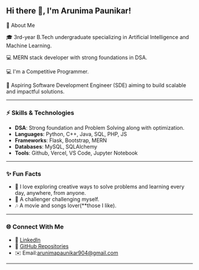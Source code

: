 ## Hi there 👋, I'm Arunima Paunikar!

🌟 About Me

🎓 3rd-year B.Tech undergraduate specializing in Artificial Intelligence and Machine Learning.

💻 MERN stack developer with strong foundations in DSA.

💻 I'm a Competitive Programmer.

🤖 Aspiring Software Development Engineer (SDE) aiming to build scalable and impactful solutions.

---

### ⚡ Skills & Technologies  
- **DSA**: Strong foundation and Problem Solving along with optimization.
- **Languages**: Python, C++, Java, SQL, PHP, JS  
- **Frameworks**: Flask, Bootstrap, MERN  
- **Databases**: MySQL, SQLAlchemy  
- **Tools**: Github, Vercel, VS Code, Jupyter Notebook   

---

### ✨ Fun Facts  
- 🎨 I love exploring creative ways to solve problems and learning every day, anywhere, from anyone.
- 💪 A challenger challenging myself. 
- 🎶 A movie and songs lover(**those I like).

---
### 🌐 Connect With Me   
- 💼 [LinkedIn](https://www.linkedin.com/in/arunima-paunikar/)  
- 📂 [GitHub Repositories](https://github.com/Aru-14)  
- ✉️ Email:[arunimapaunikar904@gmail.com](arunimapaunikar904@gmail.com)  

---
